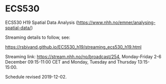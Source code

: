 # ECS530
ECS530 H19 Spatial Data Analysis
(https://www.nhh.no/emner/analysing-spatial-data/)

Streaming details to follow, see:

https://rsbivand.github.io/ECS530_h19/streaming_ecs530_h19.html

Streaming link: https://stream.nhh.no/no/broadcast/254, Monday-Friday 2-6 December 09:15-11:00 CET and Monday, Tuesday and Thursday 13:15-15:00.

Schedule revised 2019-12-02.




